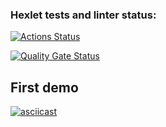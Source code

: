 ### Hexlet tests and linter status:
[![Actions Status](https://github.com/jackky631/frontend-project-46/actions/workflows/hexlet-check.yml/badge.svg)](https://github.com/jackky631/frontend-project-46/actions)

[![Quality Gate Status](https://sonarcloud.io/api/project_badges/measure?project=jackky631_frontend-project-46&metric=alert_status)](https://sonarcloud.io/summary/new_code?id=jackky631_frontend-project-46)


## First demo
[![asciicast](https://asciinema.org/a/xUxrTfoXNpOJYYzZfxMp8prbq.svg)](https://asciinema.org/a/xUxrTfoXNpOJYYzZfxMp8prbq)